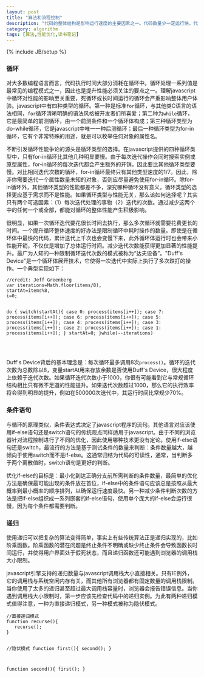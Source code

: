 ```yaml
---
layout: post
title: "算法和流程控制"
description: "代码的整体结构是影响运行速度的主要因素之一。代码数量少一定运行快，代码数量多确不意味着运行速度一定慢。影响性能的最直接因素是代码的组织结构，以及具体问题的解决办法。"
category: algorithm
tags: [算法,性能优化,读书笔记]
---
```

{% include JB/setup %}
<div class="p-section">
	<h3>循环</h3>
	<p>对大多数编程语言而言，代码执行时间大部分消耗在循环中。循环处理一系列值是最常见的编程模式之一，因此也是提升性能必须关注的要点之一。理解javascript中循环对性能的影响至关重要，死循环或长时间运行的循环会严重影响整体用户体验。javascript中有四种类型的循环。第一种是标准<code>for</code>循环，与其他类C语言的语法相同，<code>for</code>循环清晰明确的语法风格被开发者们所喜爱；第二种为<code>while</code>循环，它是最简单的前测循环，由一个前测条件和一个循环体构成；第三种循环类型为do-while循环，它是javascript中唯一一种后测循环；最后一种循环类型为for-in循环，它有个非常特殊的用途，就是可以枚举任何对象的属性名。</p>
	<p>不断引发循环性能争论的源头是循环类型的选择。在javascript提供的四种循环类型中，只有for-in循环比其他几种明显要慢。由于每次迭代操作会同时搜索实例或原型属性，for-in循环的每次迭代都会产生额外的开销，因此要比其他循环类型要慢。对比相同迭代次数的循环，for-in循环最终只有其他类型速度的1/7。因此，除非你需要迭代一个属性数量未知的对象，否则应尽量避免使用for-in循环。除for-in循环外，其他循环类型的性能都差不多，深究哪种循环没有意义，循环类型的选择更应基于需求而不是性能。如果循环类型与性能无关，那么该如何选择呢？其实只有两个可选因素：（1）每次迭代处理的事物（2）迭代的次数。通过减少这两个中的任何一个或全部，都能对循环的整体性能产生积极影响。</p>
	<p>很明显，如果一次循环迭代要花很长时间去执行，那么多次循环就需要花费更长的时间。一个提升循环整体速度的好办法是限制循环中耗时操作的数量。即使是在循环体中最快的代码，累计迭代上千次也会变慢下来，此外循环体运行时也会带来小性能开销，不仅仅是增加了总体运行时间。减少迭代次数能获得更加显著的性能提升。最广为人知的一种限制循环迭代次数的模式被称为“达夫设备”。"Duff's Device"是一个循环体展开技术，它使得一次迭代中实际上执行了多次跌打的操作。一个典型实现如下：</p>
<pre><code class="javascript">//credit: Jeff Greenberg
var iterations=Math.floor(items/8),
startAt=items%8,
i=0;

do { 
   switch(startAt){
      case 0: process(items[i++]);
	  case 7: process(items[i++]);
	  case 6: process(items[i++]);
	  case 5: process(items[i++]);
	  case 4: process(items[i++]);
	  case 3: process(items[i++]);
	  case 2: process(items[i++]);
	  case 1: process(items[i++]);
   }
   startAt=0;
}while(--iterations)
</code></pre>	
	<p>Duff's Device背后的基本理念是：每次循环最多调用8次<code>process()</code>。循环的迭代次数为总数除以8，变量startAt用来存放余数是否使用Duff's Device，很大程度上依赖于迭代次数。如果循环迭代次数小于1000，你很有可能看到它与常规循环结构相比只有微不足道的性能提升。如果迭代次数超过1000，那么它的执行效率将会得到明显的提升，例如在500000次迭代中，其运行时间比常规少70%。</p>
</div>

<div class="p-section">
	<h3>条件语句</h3>
	<p>与循环的原理类似，条件表达式决定了javascript程序的流句。其他语言对应该使用if-else语句还是switch语句的传统观点同样适用于javascript。由于不同的浏览器针对流程控制进行了不同的优化，因此使用哪种技术更没有定论。使用if-else语句还是switch，最流行的方法是基于测试条件的数量来判断：条件数量越大，越倾向于使用switch而不是if-else。这通常归结为代码的可读性，通常，当判断多于两个离散值时，switch语句是更好的判断。</p>
	<p>优化if-else的目标是：最小化到达正确分支前所需判断的条件数量，最简单的优化方法是确保最可能出现的条件放在首位，if-else中的条件语句应该总是按照从最大概率到最小概率的顺序排列，以确保运行速度最快。另一种减少条件判断次数的方法是把if-else组织成一系列嵌套的if-else语句，使用单个庞大的if-else会运行很慢，因为每个条件都需要判断。</p>
</div>

<div class="p-section">
	<h3>递归</h3>
	<p>使用递归可以把复杂的算法变得简单，事实上有些传统算法正是递归实现的，比如阶乘函数。阶乘函数的潜在问题是终止条件不明确或缺少终止条件会导致函数长时间运行，并使得用户界面处于假死状态，而且递归函数还可能遇到浏览器的调用栈大小限制。</p>
	<p>javascript引擎支持的递归数量与javascript调用栈大小直接相关。只有IE例外，它的调用栈与系统空闲内存有关，而其他所有浏览器都有固定数量的调用栈限制。当你使用了太多的递归甚至超过最大调用栈容量时，浏览器会报告错误信息。当你遇到调用栈大小限制时，第一步应该先检查代码中的递归实例。为此有两种递归模式值得注意，一种为直接递归模式，另一种模式被称为隐伏模式。</p>
<pre><code class="javascript">//直接递归模式
function recurse(){
   recurse();
}

//隐伏模式
function first(){
   second();
}

function second(){
   first();
}
</code></pre>	
</div>


